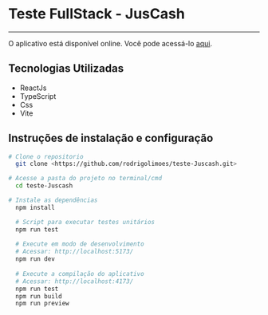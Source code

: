 # Teste FullStack - JusCash
<hr/>

O aplicativo está disponível online. Você pode acessá-lo [aqui](https://rodrigolimoes.github.io/juscash/).

## Tecnologias Utilizadas
 - ReactJs
 - TypeScript
 - Css
 - Vite

## Instruções de instalação e configuração

```bash
# Clone o repositorio
  git clone <https://github.com/rodrigolimoes/teste-Juscash.git>

# Acesse a pasta do projeto no terminal/cmd
  cd teste-Juscash

# Instale as dependências
  npm install
```


```bash
  # Script para executar testes unitários
  npm run test
  
  # Execute em modo de desenvolvimento
  # Acessar: http://localhost:5173/
  npm run dev
  
  # Execute a compilação do aplicativo
  # Acessar: http://localhost:4173/
  npm run test
  npm run build
  npm run preview
```
